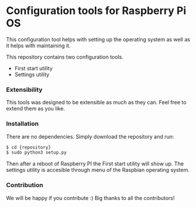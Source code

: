 
# Configuration tools for Raspberry Pi OS
This configuration tool helps with setting up the operating system as well as it helps with maintaining it.



This repository contains two configuration tools.
  - First start utility
  - Settings utility
 

### Extensibility
This tools was designed to be extensible as much as they can. Feel free to extend them as you like.


### Installation
There are no dependencies. Simply download the repository and run:

```sh
$ cd {repository}
$ sudo python3 setup.py
```
Then after a reboot of Raspberry PI the First start utility will show up.
The settings utility is accesible through menu of the Raspbian operating system.

### Contribution
We will be happy if you contribute :)
Big thanks to all the contributors!


